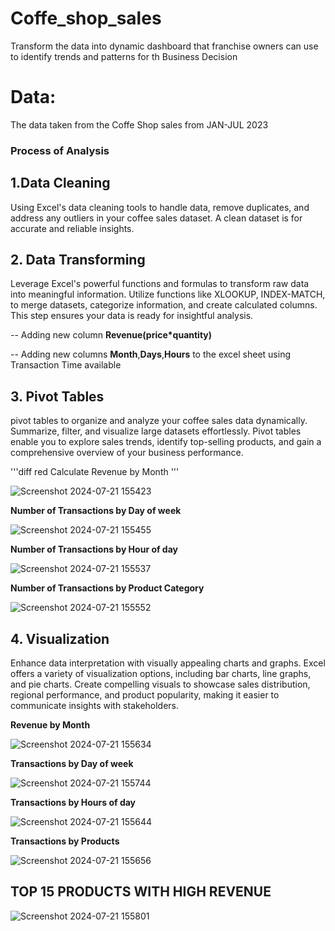 # Coffe_shop_sales
 Transform the data into dynamic dashboard that franchise owners can use to identify trends and patterns for th Business Decision

# Data:
The data taken from the Coffe Shop sales from JAN-JUL 2023 

### Process of Analysis
## 1.Data Cleaning
 Using Excel's data cleaning tools to handle data, remove duplicates, and address any outliers in your coffee sales dataset. A clean dataset is  for accurate and reliable insights.

## 2. Data Transforming
Leverage Excel's powerful functions and formulas to transform raw data into meaningful information. Utilize functions like XLOOKUP, INDEX-MATCH, to merge datasets, categorize information, and create calculated columns. This step ensures your data is ready for insightful analysis.

-- Adding new column **Revenue(price*quantity)**

-- Adding new columns **Month**,**Days**,**Hours** to the excel sheet using Transaction Time available



## 3. Pivot Tables
pivot tables to organize and analyze your coffee sales data dynamically. Summarize, filter, and visualize large datasets effortlessly. Pivot tables enable you to explore sales trends, identify top-selling products, and gain a comprehensive overview of your business performance.



'''diff 
red Calculate Revenue by Month '''


![Screenshot 2024-07-21 155423](https://github.com/user-attachments/assets/79f1dc9a-1df2-4605-ad76-0aef8eeeb07d)


**Number of Transactions by Day of week**


![Screenshot 2024-07-21 155455](https://github.com/user-attachments/assets/33535914-9f4a-43bd-af44-1cf2a7640d3c)


**Number of Transactions by Hour of day**


![Screenshot 2024-07-21 155537](https://github.com/user-attachments/assets/30241df9-fa35-460a-b4c8-475bb4afb037)



**Number of Transactions by Product Category**



![Screenshot 2024-07-21 155552](https://github.com/user-attachments/assets/5b695e0e-e2af-411d-9a95-20309ab928b9)



## 4. Visualization
Enhance data interpretation with visually appealing charts and graphs. Excel offers a variety of visualization options, including bar charts, line graphs, and pie charts. Create compelling visuals to showcase sales distribution, regional performance, and product popularity, making it easier to communicate insights with stakeholders.


**Revenue by Month**

![Screenshot 2024-07-21 155634](https://github.com/user-attachments/assets/5662590e-3969-43f8-81b8-4ce5a14fc83d)


**Transactions by Day of week**


![Screenshot 2024-07-21 155744](https://github.com/user-attachments/assets/78a66ce7-9047-41d3-8194-c48a194ce7bd)


**Transactions by Hours of day**


![Screenshot 2024-07-21 155644](https://github.com/user-attachments/assets/b6ba9386-4bf2-4d2f-afbf-bad35a9c54db)


**Transactions by Products**


![Screenshot 2024-07-21 155656](https://github.com/user-attachments/assets/b99e9748-2897-4b0b-af8b-9dbeb658db72)



## TOP 15 PRODUCTS WITH HIGH REVENUE 


![Screenshot 2024-07-21 155801](https://github.com/user-attachments/assets/a788c80a-ef8c-494a-9fab-798500068693)
